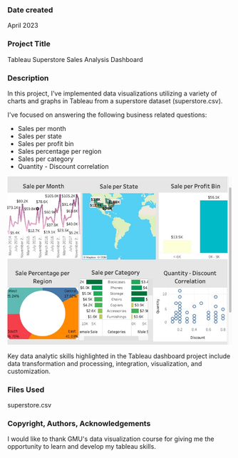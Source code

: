 ### Date created

April 2023

### Project Title

Tableau Superstore Sales Analysis Dashboard

### Description

In this project, I've implemented data visualizations utilizing a variety of charts and graphs in Tableau from a superstore dataset (superstore.csv). 

I've focused on answering the following business related questions: 

* Sales per month
* Sales per state
* Sales per profit bin
* Sales percentage per region
* Sales per category
* Quantity - Discount correlation
  
![Superstore Sales Dashboard](https://github.com/lb0201/Superstore-Analysis-Tableau/blob/main/Superstore%20Sales%20Dashboard.jpeg)


Key data analytic skills highlighted in the Tableau dashboard project include data transformation and processing, integration, visualization, and customization.

### Files Used

superstore.csv


### Copyright, Authors, Acknowledgements

I would like to thank GMU's data visualization course for giving me the opportunity to learn and develop my tableau skills.
